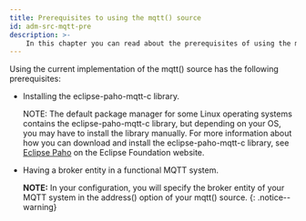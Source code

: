 ```yaml
---
title: Prerequisites to using the mqtt() source
id: adm-src-mqtt-pre
description: >-
	In this chapter you can read about the prerequisites of using the mqtt() source in {{ site.product.short_name }}.
---
```


Using the current implementation of the mqtt() source has the
following prerequisites:

- Installing the eclipse-paho-mqtt-c library.

    NOTE: The default package manager for some Linux operating systems
    contains the eclipse-paho-mqtt-c library, but depending on your OS,
    you may have to install the library manually. For more information
    about how you can download and install the eclipse-paho-mqtt-c
    library, see [Eclipse
    Paho](https://www.eclipse.org/paho/index.php?page=clients/c/index.php)
    on the Eclipse Foundation website.

- Having a broker entity in a functional MQTT system.

    **NOTE:** In your configuration, you will specify the broker entity of
    your MQTT system in the address() option of your mqtt() source.
    {: .notice--warning}
